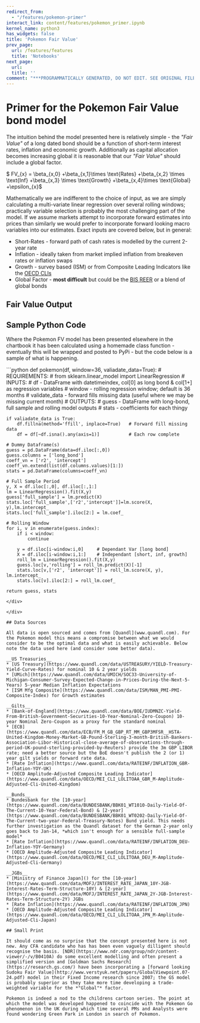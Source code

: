 ```yaml
---
redirect_from:
  - "/features/pokemon-primer"
interact_link: content/features/pokemon_primer.ipynb
kernel_name: python3
has_widgets: false
title: 'Pokemon Fair Value'
prev_page:
  url: /features/features
  title: 'Notebooks'
next_page:
  url: 
  title: ''
comment: "***PROGRAMMATICALLY GENERATED, DO NOT EDIT. SEE ORIGINAL FILES IN /content***"
---
```


# Primer for the Pokemon Fair Value bond model

The intuition behind the model presented here is relatively simple - the *"Fair Value"* of a long dated bond should be a function of short-term interest rates, inflation and economic growth. Additionally as capital allocation becomes increasing global it is reasonable that our *"Fair Value"* should include a global factor.


$ FV_{x} = \beta_{x,0} 
+\beta_{x,1}\times \text{Rates} 
+\beta_{x,2} \times \text{Inf}
+\beta_{x,3} \times \text{Growth}
+\beta_{x,4}\times \text{Global}
+\epsilon_{x}$

Mathematically we are indifferent to the choice of input, as we are simply calculating a multi-variate linear regression over several rolling windows; practically variable selection is probably the most challenging part of the model. If we assume markets attempt to incorporate forward estimates into prices than similarly we would prefer to incorporate forward looking macro variables into our estimates. Exact inputs are covered below, but in general:
* Short-Rates - forward path of cash rates is modelled by the current 2-year rate
* Inflation - ideally taken from market implied inflation from breakeven rates or inflation swaps
* Growth - survey based (ISM) or from Composite Leading Indicators like the [OECD CLIs](http://www.oecd.org/sdd/leading-indicators/)
* Global Factor - **most difficult** but could be the [BIS REER](https://www.bis.org/statistics/eer.htm) or a blend of global bonds

## Fair Value Output

## Sample Python Code

Where the Pokemon FV model has been presented elsewhere in the chartbook it has been calculated using a homemade class function - eventually this will be wrapped and posted to PyPi - but the code below is a sample of what is happening.

<div markdown="1" class="cell code_cell">
<div class="input_area" markdown="1">
```python
def pokemon(df, window=36, valiadate_data=True):
    # REQUIREMENTS:
    #    from sklearn.linear_model import LinearRegression
    # INPUTS:
    #    df - DataFrame with datetimeindex, col[0] as long bond & col[1+] as regression variables
    #    window - rolling regression window; default is 36 months
    #    validate_data - forward fills missing data (useful where we may be missing current month)
    # OUTPUTS:
    #    guess - DataFrame with long-bond, full sample and rolling model outputs
    #    stats - coefficients for each thingy
    
    if valiadate_data is True:
        df.fillna(method='ffill', inplace=True)   # Forward fill missing data
        df = df[~df.isna().any(axis=1)]           # Each row complete
        
    # Dummy Dataframe(s)
    guess = pd.DataFrame(data=df.iloc[:,0])
    guess.columns = ['long_bond']
    coeff_vn = ['r2', 'intercept']
    coeff_vn.extend(list(df.columns.values)[1:])
    stats = pd.DataFrame(columns=coeff_vn)
        
    # Full Sample Period
    y, X = df.iloc[:,0], df.iloc[:,1:]
    lm = LinearRegression().fit(X,y)
    guess['full_sample'] = lm.predict(X)
    stats.loc['full_sample',['r2','intercept']]=lm.score(X, y),lm.intercept_
    stats.loc['full_sample'].iloc[2:] = lm.coef_
        
    # Rolling Window
    for i, v in enumerate(guess.index):   
        if i < window:
            continue
            
        y = df.iloc[i-window:i,0]     # Dependant Var [long bond]
        X = df.iloc[i-window:i,1:]    # Independant [short, inf, growth]
        roll_lm = LinearRegression().fit(X,y)
        guess.loc[v,'rolling'] = roll_lm.predict(X)[-1]
        stats.loc[v,['r2', 'intercept']] = roll_lm.score(X, y), lm.intercept_
        stats.loc[v].iloc[2:] = roll_lm.coef_ 

    return guess, stats
```
</div>

</div>

## Data Sources

All data is open sourced and comes from [Quandl](www.quandl.com). For the Pokemon model this means a compromise between what we would consider to be the optimal data and what is easily achievable. Below note the data used here (and consider some better data).

__US Treasuries__
* [US Treasury](https://www.quandl.com/data/USTREASURY/YIELD-Treasury-Yield-Curve-Rates) for nominal 10 & 2 year yields
* [UMich](https://www.quandl.com/data/UMICH/SOC33-University-of-Michigan-Consumer-Survey-Expected-Change-in-Prices-During-the-Next-5-Years) 5-year Median Inflation Expectations
* [ISM Mfg Composite](https://www.quandl.com/data/ISM/MAN_PMI-PMI-Composite-Index) for Growth estimates

__Gilts__
* [Bank-of-England](https://www.quandl.com/data/BOE/IUDMNZC-Yield-From-British-Government-Securities-10-Year-Nominal-Zero-Coupon) 10-year Nominal Zero-Coupon as a proxy for the standard nominal
* [ECB](https://www.quandl.com/data/ECB/FM_M_GB_GBP_RT_MM_GBP3MFSR__HSTA-United-Kingdom-Money-Market-GB-Pound-Sterling-3-month-British-Bankers-Association-Libor-Historical-close-average-of-observations-through-period-UK-pound-sterling-provided-by-Reuters) provide the 3m GBP LIBOR rate; need a better source but the BoE doesn't publish the 2 (or 1) year gilt yields or forward rate data. 
* [Rate Inflation](https://www.quandl.com/data/RATEINF/INFLATION_GBR-Inflation-YOY-UK)
* [OECD Amplitude-Adjusted Composite Leading Indicator](https://www.quandl.com/data/OECD/MEI_CLI_LOLITOAA_GBR_M-Amplitude-Adjusted-Cli-United-Kingdom)

__Bunds__
* Bundesbank for the [10-year](https://www.quandl.com/data/BUNDESBANK/BBK01_WT1010-Daily-Yield-Of-The-Current-10-Year-Federal-Bond) & [2-year](https://www.quandl.com/data/BUNDESBANK/BBK01_WT0202-Daily-Yield-Of-The-Current-two-year-Federal-Treasury-Notes) Bund yield. This needs further investigation as the Quandl dataset for the German 2-year only goes back to Jan-14, *which isn't enough for a sensible full-sample model*
* [Rate Inflation](https://www.quandl.com/data/RATEINF/INFLATION_DEU-Inflation-YOY-Germany)
* [OECD Amplitude-Adjusted Composite Leading Indicator](https://www.quandl.com/data/OECD/MEI_CLI_LOLITOAA_DEU_M-Amplitude-Adjusted-Cli-Germany)

__JGBs__
* [Ministry of Finance Japan]() for the [10-year](https://www.quandl.com/data/MOFJ/INTEREST_RATE_JAPAN_10Y-JGB-Interest-Rates-Term-Structure-10Y) & [2-year](https://www.quandl.com/data/MOFJ/INTEREST_RATE_JAPAN_2Y-JGB-Interest-Rates-Term-Structure-2Y) JGBs
* [Rate Inflation](https://www.quandl.com/data/RATEINF/INFLATION_JPN)
* [OECD Amplitude-Adjusted Composite Leading Indicator](https://www.quandl.com/data/OECD/MEI_CLI_LOLITOAA_JPN_M-Amplitude-Adjusted-Cli-Japan)

## Small Print

It should come as no surprise that the concept presented here is not new. Any CFA candidate who has has been even vaguely dilligent should recognise the basis. [NDR](https://www.ndr.com/group/ndr/content-viewer/-/v/B0410A) do some excellent modelling and often present a simplified version and [Goldman Sachs Research](https://research.gs.com/) have been incorporating a [forward looking Sudoku Fair Value](http://www.verstyuk.net/papers/GlobalViewpoint.07-24.pdf) model in their Fixed Income research since 2007; the GS model is probably superior as they take more time developing a trade-weighted variable for the *"Global"* factor.

Pokemon is indeed a nod to the childrens cartoon series. The point at which the model was developed happened to coincide with the Pokemon Go phenomenon in the UK during which time several PMs and Analysts were found wondering Green Park in London in search of Pokemon.
